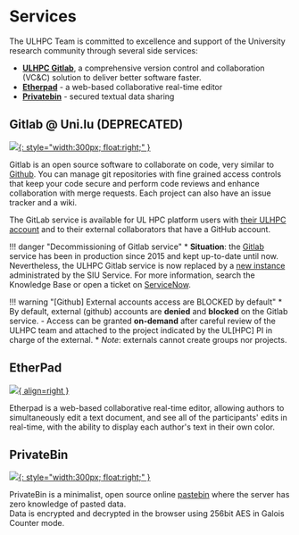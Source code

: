 # Services

The ULHPC Team is committed to excellence and support of the University research community through several side services:

* __[ULHPC Gitlab](https://gitlab.uni.lu)__, a comprehensive version control and collaboration (VC&C) solution to deliver better software faster.
* __[Etherpad](https://hpc.uni.lu/pad/)__ - a  web-based collaborative real-time editor
* __[Privatebin](https://hpc.uni.lu/privatebin/)__ - secured textual data sharing

## Gitlab @ Uni.lu (**DEPRECATED**)

[![](https://gitlab.uni.lu/uploads/-/system/appearance/logo/1/gitlab-logo-gray-rgb-small.png){: style="width:300px; float:right;" }](https://gitlab.uni.lu)

Gitlab is an open source software to collaborate on code, very similar to [Github](https://github..com).
You can manage git repositories with fine grained access controls that keep your code secure and perform code reviews and enhance collaboration with merge requests. Each project can also have an issue tracker and a wiki.

The GitLab service is available for UL HPC platform users with [their ULHPC account](../accounts/index.md) and to their external collaborators that have a GitHub account.

!!! danger "Decommissioning of Gitlab service"
    * __Situation__: the [Gitlab](https://gitlab.uni.lu) service has been in production since 2015 and kept up-to-date until now.
    Nevertheless, the ULHPC Gitlab service is now replaced by a [new instance](https://gitlab-cloud.uni.lu/) administrated by the SIU Service. For more information, search the Knowledge Base or open a ticket on [ServiceNow](https://service.uni.lu/).

!!! warning "[Github] External accounts access are BLOCKED by default"
    * By default, external (github) accounts are **denied** and **blocked** on the Gitlab service.
         - Access can be granted **on-demand** after careful review of the ULHPC team and attached to the project indicated by the UL[HPC] PI in charge of the external.
    * _Note_: externals cannot create groups nor projects.


## EtherPad

[![](https://upload.wikimedia.org/wikipedia/commons/f/ff/Logo_Etherpad.png){ align=right }](https://hpc.uni.lu/pad/)

Etherpad is a web-based collaborative real-time editor, allowing authors to simultaneously edit a text document, and see all of the participants' edits in real-time, with the ability to display each author's text in their own color.

## PrivateBin

[![](https://privatebin.info/img/logo.png){: style="width:300px; float:right;" }](https://hpc.uni.lu/privatebin/)

PrivateBin is a minimalist, open source online [pastebin](https://en.wikipedia.org/wiki/Pastebin) where the server has zero knowledge of pasted data.
<br/>
Data is encrypted and decrypted in the browser using 256bit AES in Galois Counter mode.
